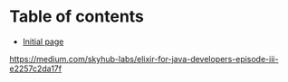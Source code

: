 # Table of contents

* [Initial page](README.md)

https://medium.com/skyhub-labs/elixir-for-java-developers-episode-iii-e2257c2da17f
